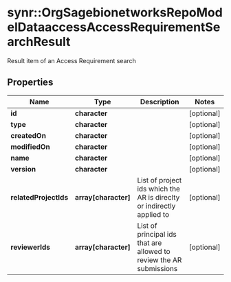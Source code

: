 # synr::OrgSagebionetworksRepoModelDataaccessAccessRequirementSearchResult

Result item of an Access Requirement search

## Properties
Name | Type | Description | Notes
------------ | ------------- | ------------- | -------------
**id** | **character** |  | [optional] 
**type** | **character** |  | [optional] 
**createdOn** | **character** |  | [optional] 
**modifiedOn** | **character** |  | [optional] 
**name** | **character** |  | [optional] 
**version** | **character** |  | [optional] 
**relatedProjectIds** | **array[character]** | List of project ids which the AR is direclty or indirectly applied to | [optional] 
**reviewerIds** | **array[character]** | List of principal ids that are allowed to review the AR submissions | [optional] 


